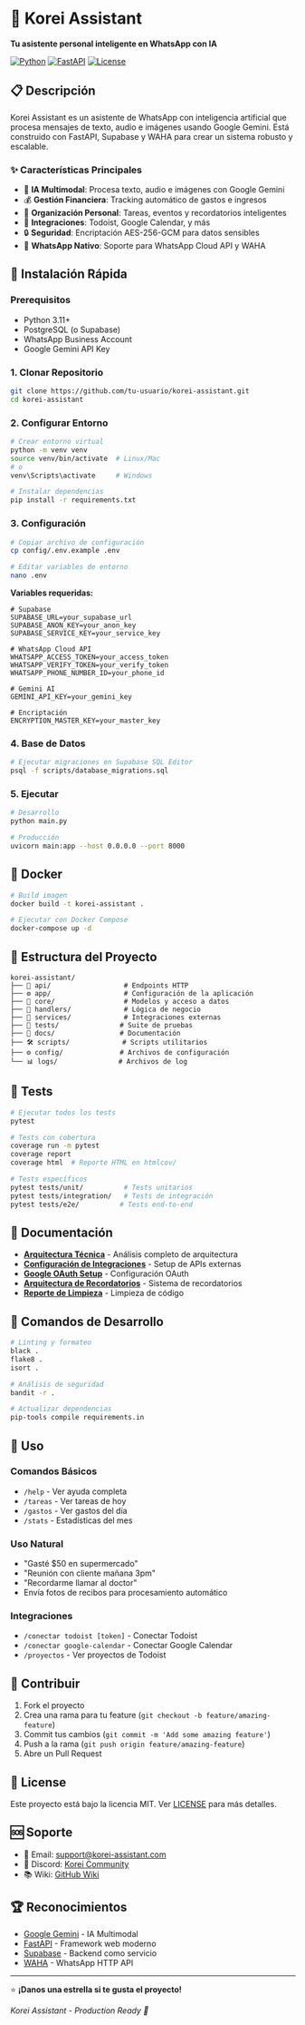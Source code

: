 # 🤖 Korei Assistant

**Tu asistente personal inteligente en WhatsApp con IA**

[![Python](https://img.shields.io/badge/Python-3.11+-blue.svg)](https://python.org)
[![FastAPI](https://img.shields.io/badge/FastAPI-0.109.0-green.svg)](https://fastapi.tiangolo.com)
[![License](https://img.shields.io/badge/License-MIT-yellow.svg)](LICENSE)

## 📋 Descripción

Korei Assistant es un asistente de WhatsApp con inteligencia artificial que procesa mensajes de texto, audio e imágenes usando Google Gemini. Está construido con FastAPI, Supabase y WAHA para crear un sistema robusto y escalable.

### ✨ Características Principales

- 🧠 **IA Multimodal**: Procesa texto, audio e imágenes con Google Gemini
- 💰 **Gestión Financiera**: Tracking automático de gastos e ingresos
- 📅 **Organización Personal**: Tareas, eventos y recordatorios inteligentes
- 🔗 **Integraciones**: Todoist, Google Calendar, y más
- 🔒 **Seguridad**: Encriptación AES-256-GCM para datos sensibles
- 📱 **WhatsApp Nativo**: Soporte para WhatsApp Cloud API y WAHA

## 🚀 Instalación Rápida

### Prerequisitos

- Python 3.11+
- PostgreSQL (o Supabase)
- WhatsApp Business Account
- Google Gemini API Key

### 1. Clonar Repositorio

```bash
git clone https://github.com/tu-usuario/korei-assistant.git
cd korei-assistant
```

### 2. Configurar Entorno

```bash
# Crear entorno virtual
python -m venv venv
source venv/bin/activate  # Linux/Mac
# o
venv\Scripts\activate     # Windows

# Instalar dependencias
pip install -r requirements.txt
```

### 3. Configuración

```bash
# Copiar archivo de configuración
cp config/.env.example .env

# Editar variables de entorno
nano .env
```

**Variables requeridas:**
```env
# Supabase
SUPABASE_URL=your_supabase_url
SUPABASE_ANON_KEY=your_anon_key
SUPABASE_SERVICE_KEY=your_service_key

# WhatsApp Cloud API
WHATSAPP_ACCESS_TOKEN=your_access_token
WHATSAPP_VERIFY_TOKEN=your_verify_token
WHATSAPP_PHONE_NUMBER_ID=your_phone_id

# Gemini AI
GEMINI_API_KEY=your_gemini_key

# Encriptación
ENCRYPTION_MASTER_KEY=your_master_key
```

### 4. Base de Datos

```bash
# Ejecutar migraciones en Supabase SQL Editor
psql -f scripts/database_migrations.sql
```

### 5. Ejecutar

```bash
# Desarrollo
python main.py

# Producción
uvicorn main:app --host 0.0.0.0 --port 8000
```

## 🐳 Docker

```bash
# Build imagen
docker build -t korei-assistant .

# Ejecutar con Docker Compose
docker-compose up -d
```

## 📁 Estructura del Proyecto

```
korei-assistant/
├── 🔧 api/                  # Endpoints HTTP
├── ⚙️ app/                  # Configuración de la aplicación
├── 💾 core/                 # Modelos y acceso a datos
├── 🎯 handlers/             # Lógica de negocio
├── 🔌 services/             # Integraciones externas
├── 🧪 tests/               # Suite de pruebas
├── 📁 docs/                # Documentación
├── 🛠️ scripts/             # Scripts utilitarios
├── ⚙️ config/              # Archivos de configuración
└── 📊 logs/               # Archivos de log
```

## 🧪 Tests

```bash
# Ejecutar todos los tests
pytest

# Tests con cobertura
coverage run -m pytest
coverage report
coverage html  # Reporte HTML en htmlcov/

# Tests específicos
pytest tests/unit/          # Tests unitarios
pytest tests/integration/   # Tests de integración
pytest tests/e2e/          # Tests end-to-end
```

## 📖 Documentación

- **[Arquitectura Técnica](docs/TECH_LEAD_ANALYSIS.md)** - Análisis completo de arquitectura
- **[Configuración de Integraciones](docs/INTEGRATION_SETUP.md)** - Setup de APIs externas
- **[Google OAuth Setup](docs/GOOGLE_OAUTH_SETUP.md)** - Configuración OAuth
- **[Arquitectura de Recordatorios](docs/REMINDER_ARCHITECTURE.md)** - Sistema de recordatorios
- **[Reporte de Limpieza](docs/CODE_CLEANUP_REPORT.md)** - Limpieza de código

## 🔧 Comandos de Desarrollo

```bash
# Linting y formateo
black .
flake8 .
isort .

# Análisis de seguridad
bandit -r .

# Actualizar dependencias
pip-tools compile requirements.in
```

## 🌟 Uso

### Comandos Básicos

- `/help` - Ver ayuda completa
- `/tareas` - Ver tareas de hoy
- `/gastos` - Ver gastos del día
- `/stats` - Estadísticas del mes

### Uso Natural

- "Gasté $50 en supermercado"
- "Reunión con cliente mañana 3pm"
- "Recordarme llamar al doctor"
- Envía fotos de recibos para procesamiento automático

### Integraciones

- `/conectar todoist [token]` - Conectar Todoist
- `/conectar google-calendar` - Conectar Google Calendar
- `/proyectos` - Ver proyectos de Todoist

## 🤝 Contribuir

1. Fork el proyecto
2. Crea una rama para tu feature (`git checkout -b feature/amazing-feature`)
3. Commit tus cambios (`git commit -m 'Add some amazing feature'`)
4. Push a la rama (`git push origin feature/amazing-feature`)
5. Abre un Pull Request

## 📝 License

Este proyecto está bajo la licencia MIT. Ver [LICENSE](LICENSE) para más detalles.

## 🆘 Soporte

- 📧 Email: support@korei-assistant.com
- 💬 Discord: [Korei Community](https://discord.gg/korei)
- 📚 Wiki: [GitHub Wiki](https://github.com/tu-usuario/korei-assistant/wiki)

## 🏆 Reconocimientos

- [Google Gemini](https://ai.google.dev/) - IA Multimodal
- [FastAPI](https://fastapi.tiangolo.com/) - Framework web moderno
- [Supabase](https://supabase.com/) - Backend como servicio
- [WAHA](https://waha.devlike.pro/) - WhatsApp HTTP API

---

⭐ **¡Danos una estrella si te gusta el proyecto!**

*Korei Assistant - Production Ready 🚀*
